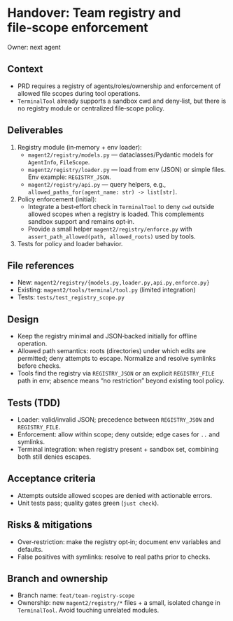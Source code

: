 # Handover: Team registry and file‑scope enforcement

Owner: next agent

## Context

- PRD requires a registry of agents/roles/ownership and enforcement of allowed file scopes during tool operations.
- `TerminalTool` already supports a sandbox cwd and deny‑list, but there is no registry module or centralized file‑scope policy.

## Deliverables

1) Registry module (in‑memory + env loader):
   - `magent2/registry/models.py` — dataclasses/Pydantic models for `AgentInfo`, `FileScope`.
   - `magent2/registry/loader.py` — load from env (JSON) or simple files. Env example: `REGISTRY_JSON`.
   - `magent2/registry/api.py` — query helpers, e.g., `allowed_paths_for(agent_name: str) -> list[str]`.
2) Policy enforcement (initial):
   - Integrate a best‑effort check in `TerminalTool` to deny `cwd` outside allowed scopes when a registry is loaded. This complements sandbox support and remains opt‑in.
   - Provide a small helper `magent2/registry/enforce.py` with `assert_path_allowed(path, allowed_roots)` used by tools.
3) Tests for policy and loader behavior.

## File references

- New: `magent2/registry/{models.py,loader.py,api.py,enforce.py}`
- Existing: `magent2/tools/terminal/tool.py` (limited integration)
- Tests: `tests/test_registry_scope.py`

## Design

- Keep the registry minimal and JSON‑backed initially for offline operation.
- Allowed path semantics: roots (directories) under which edits are permitted; deny attempts to escape. Normalize and resolve symlinks before checks.
- Tools find the registry via `REGISTRY_JSON` or an explicit `REGISTRY_FILE` path in env; absence means “no restriction” beyond existing tool policy.

## Tests (TDD)

- Loader: valid/invalid JSON; precedence between `REGISTRY_JSON` and `REGISTRY_FILE`.
- Enforcement: allow within scope; deny outside; edge cases for `..` and symlinks.
- Terminal integration: when registry present + sandbox set, combining both still denies escapes.

## Acceptance criteria

- Attempts outside allowed scopes are denied with actionable errors.
- Unit tests pass; quality gates green (`just check`).

## Risks & mitigations

- Over‑restriction: make the registry opt‑in; document env variables and defaults.
- False positives with symlinks: resolve to real paths prior to checks.

## Branch and ownership

- Branch name: `feat/team-registry-scope`
- Ownership: new `magent2/registry/*` files + a small, isolated change in `TerminalTool`. Avoid touching unrelated modules.
